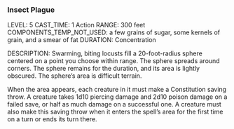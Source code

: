 ### Insect Plague
LEVEL: 5
CAST_TIME: 1 Action
RANGE: 300 feet
COMPONENTS_TEMP_NOT_USED: a few grains of sugar, some kernels of grain, and a smear of fat
DURATION: Concentration

DESCRIPTION:
Swarming, biting locusts fill a 20-foot-radius sphere centered on a point you choose within range. The sphere spreads around corners. The sphere remains for the duration, and its area is lightly obscured. The sphere’s area is difficult terrain.

When the area appears, each creature in it must make a Constitution saving throw. A creature takes 1d10 piercing damage and 2d10 poison damage on a failed save, or half as much damage on a successful one. A creature must also make this saving throw when it enters the spell’s area for the first time on a turn or ends its turn there.
